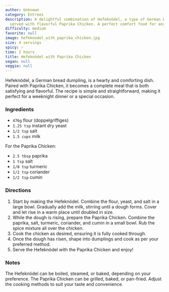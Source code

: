 ```yaml
---
author: Unknown
category: Entrees
description: A delightful combination of Hefeknödel, a type of German bread dumpling,
  served with flavorful Paprika Chicken. A perfect comfort food for any day.
difficulty: medium
favorite: null
image: hefeknodel_with_paprika_chicken.jpg
size: 4 servings
spicy: ✓
time: 2 hours
title: Hefeknödel with Paprika Chicken
vegan: null
veggie: null
---
```

Hefeknödel, a German bread dumpling, is a hearty and comforting dish. Paired with Paprika Chicken, it becomes a complete meal that is both satisfying and flavorful. The recipe is simple and straightforward, making it perfect for a weeknight dinner or a special occasion.

### Ingredients

* `476g` flour (doppelgriffiges)
* `1.25 tsp` instant dry yeast
* `1/2 tsp` salt
* `1.5 cups` milk

For the Paprika Chicken:

* `2.5 tbsp` paprika
* `1 tsp` salt
* `1/8 tsp` turmeric
* `1/2 tsp` coriander
* `1/2 tsp` cumin

### Directions

1. Start by making the Hefeknödel. Combine the flour, yeast, and salt in a large bowl. Gradually add the milk, stirring until a dough forms. Cover and let rise in a warm place until doubled in size.
2. While the dough is rising, prepare the Paprika Chicken. Combine the paprika, salt, turmeric, coriander, and cumin in a small bowl. Rub the spice mixture all over the chicken.
3. Cook the chicken as desired, ensuring it is fully cooked through.
4. Once the dough has risen, shape into dumplings and cook as per your preferred method.
5. Serve the Hefeknödel with the Paprika Chicken and enjoy!

### Notes

The Hefeknödel can be boiled, steamed, or baked, depending on your preference. The Paprika Chicken can be grilled, baked, or pan-fried. Adjust the cooking methods to suit your taste and convenience.